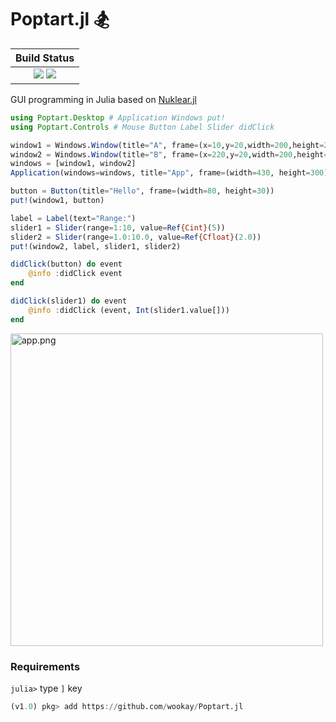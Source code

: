 # Poptart.jl 🏂

|  **Build Status**                                               |
|:---------------------------------------------------------------:|
|  [![][travis-img]][travis-url]  [![][codecov-img]][codecov-url] |


GUI programming in Julia based on [Nuklear.jl](https://github.com/Gnimuc/Nuklear.jl)

```julia
using Poptart.Desktop # Application Windows put!
using Poptart.Controls # Mouse Button Label Slider didClick

window1 = Windows.Window(title="A", frame=(x=10,y=20,width=200,height=200))
window2 = Windows.Window(title="B", frame=(x=220,y=20,width=200,height=200))
windows = [window1, window2]
Application(windows=windows, title="App", frame=(width=430, height=300))

button = Button(title="Hello", frame=(width=80, height=30))
put!(window1, button)

label = Label(text="Range:")
slider1 = Slider(range=1:10, value=Ref{Cint}(5))
slider2 = Slider(range=1.0:10.0, value=Ref{Cfloat}(2.0))
put!(window2, label, slider1, slider2)

didClick(button) do event
    @info :didClick event
end

didClick(slider1) do event
    @info :didClick (event, Int(slider1.value[]))
end
```

<img src="https://wookay.github.io/docs/Poptart.jl/assets/poptart/app.png" width="500" alt="app.png" />


### Requirements

`julia>` type `]` key

```julia
(v1.0) pkg> add https://github.com/wookay/Poptart.jl
```

[travis-img]: https://api.travis-ci.org/wookay/Poptart.jl.svg?branch=master
[travis-url]: https://travis-ci.org/wookay/Poptart.jl

[codecov-img]: https://codecov.io/gh/wookay/Poptart.jl/branch/master/graph/badge.svg
[codecov-url]: https://codecov.io/gh/wookay/Poptart.jl/branch/master
